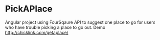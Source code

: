 # PickAPlace
Angular project using FourSqaure API to suggest one place to go for users who have trouble picking a place to go out.
Demo http://chicklink.com/getaplace/
